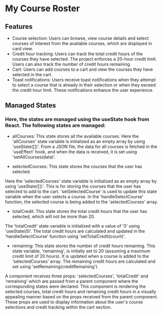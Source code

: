 # My Course Roster

## Features
- Course selection: Users can browse, view course details and select courses of interest from the available courses, which are displayed in card view.
- Credit hour tracking: Users can track the total credit hours of the courses they have selected. The project enforces a 20-hour credit limit. Users can also track the number of credit hours remaining.
- Cart: Users can add courses to a cart and view the courses they have selected in the cart.
- Toast notifications: Users receive toast notifications when they attempt to select a course that is already in their selection or when they exceed the credit hour limit. These notifications enhance the user experience.





## Managed States
### Here, the states are managed using the useState hook from React. The following states are managed:

- allCourses: 
This state stores all the available courses.
Here the 'allCourses' state variable is initialized as an empty array by using 'useState([])'. From a JSON file, the data for all courses is fetched in the 'useEffect' hook, and when the data is received, it is set using 'setAllCourses(data)'.




- selectedCourses: 
This state stores the courses that the user has selected.

Here the 'selectedCourses' state variable is initialized as an empty array by using 'useState([])'. This is for storing the courses that the user has selected to add to the cart. 'setSelectedCourse' is used to update this state variable when the user selects a course. In the 'handleSelectCourse' function, the selected course is being added to the 'selectedCourses' array.




- totalCredit: 
This state stores the total credit hours that the user has selected, which will not be more than 20.

The 'totalCredit' state variable is initialized with a value of '0' using 'useState(0)'. The total credit hours are calculated and updated in the 'handleSelectCourse' function using 'setTotalCredit(count)'.




- remaining: 
This state stores the number of credit hours remaining.
This state variable, 'remaining', is initially set to 20 (assuming a maximum credit limit of 20 hours). It is updated when a course is added to the 'selectedCourses' array. The remaining credit hours are calculated and set using 'setRemaining(creditRemaining').


A component receives three props: 'selectedCourses', 'totalCredit' and 'remaining' which are passed from a parent component where the corresponding states were declared. This component is rendering the selected courses, total credit hours and remaining credit hours in a visually appealing manner based on the props received from the parent component. These props are used to display information about the user's course selections and credit tracking within the cart section.



